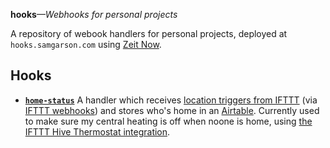 **hooks**_—Webhooks for personal projects_

A repository of webook handlers for personal projects, deployed at `hooks.samgarson.com` using [Zeit Now](https://now.sh).

## Hooks

- [**`home-status`**](api/home-status.js) A handler which receives [location triggers from IFTTT](https://ifttt.com/location) (via [IFTTT webhooks](https://ifttt.com/maker_webhooks)) and stores who's home in an [Airtable](https://airtable.com/). Currently used to make sure my central heating is off when noone is home, using [the IFTTT Hive Thermostat integration](https://ifttt.com/hive_active_heating).
